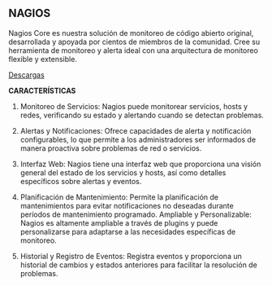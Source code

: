 ## **NAGIOS** ##

Nagios Core es nuestra solución de monitoreo de código abierto original, desarrollada y apoyada por cientos de miembros de la comunidad. Cree su herramienta de monitoreo y alerta ideal con una arquitectura de monitoreo flexible y extensible.

[Descargas](https://www.nagios.org/downloads/)

**CARACTERÍSTICAS**

1. Monitoreo de Servicios: Nagios puede monitorear servicios, hosts y redes, verificando su estado y alertando cuando se detectan problemas.

2. Alertas y Notificaciones: Ofrece capacidades de alerta y notificación configurables, lo que permite a los administradores ser informados de manera proactiva sobre problemas de red o servicios.

3. Interfaz Web: Nagios tiene una interfaz web que proporciona una visión general del estado de los servicios y hosts, así como detalles específicos sobre alertas y eventos.

4. Planificación de Mantenimiento: Permite la planificación de mantenimientos para evitar notificaciones no deseadas durante períodos de mantenimiento programado. Ampliable y Personalizable: Nagios es altamente ampliable a través de plugins y puede personalizarse para adaptarse a las necesidades específicas de monitoreo.

5. Historial y Registro de Eventos: Registra eventos y proporciona un historial de cambios y estados anteriores para facilitar la resolución de problemas.
